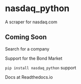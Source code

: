 # nasdaq_python
A scraper for nasdaq.com

## Coming Soon
Search for a company

Support for the Bond Market

```pip install nasdaq_python``` support

Docs at Readthedocs.io
